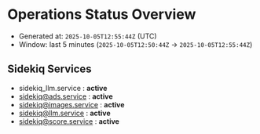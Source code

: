 # Operations Status Overview

- Generated at: `2025-10-05T12:55:44Z` (UTC)
- Window: last 5 minutes (`2025-10-05T12:50:44Z` → `2025-10-05T12:55:44Z`)

## Sidekiq Services
- sidekiq_llm.service : **active**
- sidekiq@ads.service : **active**
- sidekiq@images.service : **active**
- sidekiq@llm.service : **active**
- sidekiq@score.service : **active**

